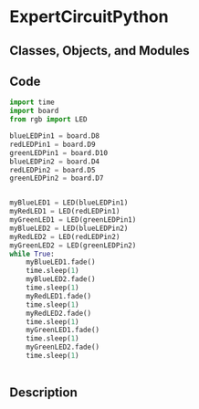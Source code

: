 # ExpertCircuitPython


## Classes, Objects, and Modules

## Code

```python
import time
import board
from rgb import LED   

blueLEDPin1 = board.D8
redLEDPin1 = board.D9
greenLEDPin1 = board.D10
blueLEDPin2 = board.D4
redLEDPin2 = board.D5
greenLEDPin2 = board.D7


myBlueLED1 = LED(blueLEDPin1)
myRedLED1 = LED(redLEDPin1)
myGreenLED1 = LED(greenLEDPin1)
myBlueLED2 = LED(blueLEDPin2)
myRedLED2 = LED(redLEDPin2)
myGreenLED2 = LED(greenLEDPin2)
while True:
    myBlueLED1.fade()
    time.sleep(1)
    myBlueLED2.fade()
    time.sleep(1)
    myRedLED1.fade()
    time.sleep(1)
    myRedLED2.fade()
    time.sleep(1)
    myGreenLED1.fade()
    time.sleep(1)
    myGreenLED2.fade()
    time.sleep(1)
    
 ```

## Description 




 
 
 
   
   

